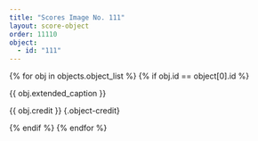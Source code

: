 ```yaml
---
title: "Scores Image No. 111"
layout: score-object
order: 11110
object:
  - id: "111"
---
```


{% for obj in objects.object_list %}
{% if obj.id == object[0].id %}

{{ obj.extended_caption }}

{{ obj.credit }} {.object-credit}

{% endif %}
{% endfor %}
